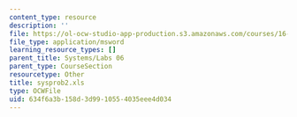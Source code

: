 ```yaml
---
content_type: resource
description: ''
file: https://ol-ocw-studio-app-production.s3.amazonaws.com/courses/16-01-unified-engineering-i-ii-iii-iv-fall-2005-spring-2006/634f6a3b158d3d9910554035eee4d034_sysprob2.xls
file_type: application/msword
learning_resource_types: []
parent_title: Systems/Labs 06
parent_type: CourseSection
resourcetype: Other
title: sysprob2.xls
type: OCWFile
uid: 634f6a3b-158d-3d99-1055-4035eee4d034
---
```

